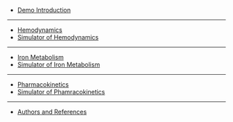   * [Demo Introduction](#index.md)
<hr/>  

  * [Hemodynamics](#hemo1.md)
  * [Simulator of Hemodynamics](#hemo2.md)
<hr/>

  * [Iron Metabolism](#iron1.md)
  * [Simulator of Iron Metabolism](#iron2.md)
<hr/>

  * [Pharmacokinetics](#pharmakin1.md)
  * [Simulator of Phamracokinetics](#pharmakin2.md)
<hr/>

  * [Authors and References](#about.md)
